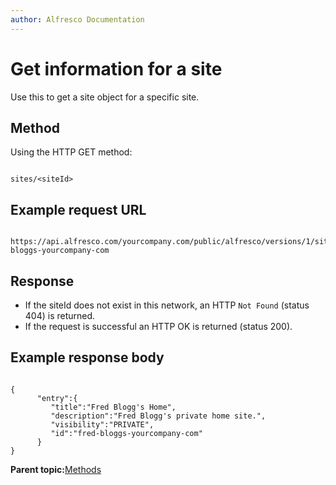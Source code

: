 ```yaml
---
author: Alfresco Documentation
---
```


# Get information for a site

Use this to get a site object for a specific site.

## Method

Using the HTTP GET method:

```

sites/<siteId>
```

## Example request URL

```

https://api.alfresco.com/yourcompany.com/public/alfresco/versions/1/sites/fred-bloggs-yourcompany-com
```

## Response

-   If the siteId does not exist in this network, an HTTP `Not Found` \(status 404\) is returned.
-   If the request is successful an HTTP OK is returned \(status 200\).

## Example response body

```

{
      "entry":{
         "title":"Fred Blogg's Home",
         "description":"Fred Blogg's private home site.",
         "visibility":"PRIVATE",
         "id":"fred-bloggs-yourcompany-com"
      }
}
```

**Parent topic:**[Methods](../../../pra/1/concepts/pra-sites-methods.md)


